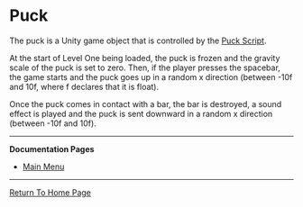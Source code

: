 # Puck
The puck is a Unity game object that is controlled by the [Puck Script](https://github.com/NoahRobichaux/Robichaux_Breakout/blob/master/Assets/Scripts/Puck.cs).

At the start of Level One being loaded, the puck is frozen and the gravity scale of the puck is set to zero. 
Then, if the player presses the spacebar, the game starts and the puck goes up in a random x direction (between -10f and 10f, where f declares that it is float). 

Once the puck comes in contact with a bar, the bar is destroyed, a sound effect is played and the puck is sent downward in a random x direction (between -10f and 10f).
***
**Documentation Pages**
- [Main Menu](https://noahrobichaux.github.io/Robichaux_Breakout/docs/mainmenu)
***
[Return To Home Page](https://noahrobichaux.github.io/Robichaux_Breakout/docs/index)
